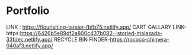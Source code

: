 # Portfolio
LINK : https://flourishing-tarsier-fbfb75.netlify.app/ CART GALLARY LINK-https:https://6426b5e89df2a800c437b082--storied-malasada-33fdec.netlify.app/ RECYCLE BIN FINDER-https://rococo-chimera-040af3.netlify.app/
